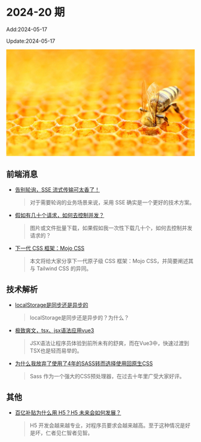 <!--
 * @Description: weekly-20
 * @Author: zoeblow
 * @Email: zoeblow@gmail.com
 * @Date: 2024-01-01 20:20:35
 * @LastEditors: wangfuyuan
 * @LastEditTime: 2024-05-22 13:57:50
 * @FilePath: \nuofe-weekly1\2024\weekly-20.md
 -->

# 2024-20 期

Add:2024-05-17

Update:2024-05-17

![202420](../images/2024/202420.jpg)

## 前端消息

- [告别轮询，SSE 流式传输可太香了！](https://juejin.cn/post/7355666189475954725)

  > 对于需要轮询的业务场景来说，采用 SSE 确实是一个更好的技术方案。

- [假如有几十个请求，如何去控制并发？](https://juejin.cn/post/7356534347509645375)

  > 图片或文件批量下载，如果假如我一次性下载几十个，如何去控制并发请求的？

- [下一代 CSS 框架：Mojo CSS](https://juejin.cn/post/7353484906532995135)

  > 本文将给大家分享下一代原子级 CSS 框架：Mojo CSS，并简要阐述其与 Tailwind CSS 的异同。

## 技术解析

- [localStorage是同步还是异步的](https://juejin.cn/post/7359405716090011659)

  > localStorage是同步还是异步的？为什么？

- [极致爽文，tsx、jsx语法应用vue3](https://juejin.cn/post/7352763168902578230)

  > JSX语法让程序员体验到前所未有的舒爽，而在Vue3中，快速过渡到TSX也是轻而易举的。

- [为什么我放弃了使用了4年的SASS转而选择使用回原生CSS](https://juejin.cn/post/7350209063520600102)

  > Sass 作为一个强大的CSS预处理器，在过去十年里广受大家好评。

## 其他

- [百亿补贴为什么用 H5？H5 未来会如何发展？](https://juejin.cn/post/7344325496983732250)

  > H5 开发会越来越专业，对程序员要求会越来越高。至于这种情况是好是坏，仁者见仁智者见智。
